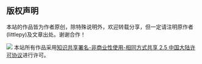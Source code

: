 ## 版权声明

本站的作品皆为作者原创，除特殊说明外，欢迎转载分享，但一定请注明原作者(littlepy)及文章出处。谢谢合作！

![](http://guiquanz.github.com/img/CC.png)
本站所有作品采用[知识共享署名-非商业性使用-相同方式共享 2.5 中国大陆许可协议](<a href="http://creativecommons.org/licenses/by-nc-sa/2.5/cn/">)进行许可。